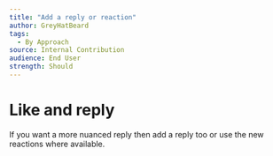 ```yaml
---
title: "Add a reply or reaction"
author: GreyHatBeard
tags: 
  - By Approach
source: Internal Contribution
audience: End User
strength: Should
---
```

# Like and reply

If you want a more nuanced reply then add a reply too or use the new reactions where available.